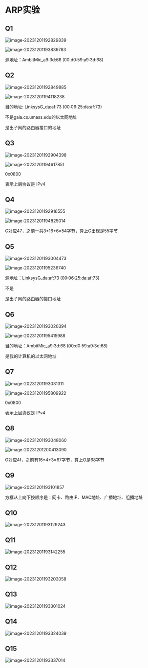 # ARP实验



## Q1

![image-20231201192829839](assets/image-20231201192829839.png)

![image-20231201193839783](assets/image-20231201193839783.png)

源地址：AmbitMic_a9:3d:68 (00:d0:59:a9:3d:68)

## Q2

![image-20231201192849885](assets/image-20231201192849885.png)

![image-20231201194118238](assets/image-20231201194118238.png)

目的地址: LinksysG_da:af:73 (00:06:25:da:af:73)

不是gaia.cs.umass.edu的以太网地址

是出子网的路由器接口的地址

## Q3

![image-20231201192904398](assets/image-20231201192904398.png)

![image-20231201194617851](assets/image-20231201194617851.png)

0x0800

表示上层协议是 IPv4

## Q4

![image-20231201192916555](assets/image-20231201192916555.png)

![image-20231201194825014](assets/image-20231201194825014.png)

G对应47，之前一共3*16+6=54字节，算上G出现是55字节

## Q5

![image-20231201193004473](assets/image-20231201193004473.png)

![image-20231201195236740](assets/image-20231201195236740.png)

源地址：LinksysG_da:af:73 (00:06:25:da:af:73)

不是

是出子网的路由器的接口地址

## Q6

![image-20231201193020394](assets/image-20231201193020394.png)

![image-20231201195415988](assets/image-20231201195415988.png)

目的地址：AmbitMic_a9:3d:68 (00:d0:59:a9:3d:68)

是我的计算机的以太网地址

## Q7

![image-20231201193031311](assets/image-20231201193031311.png)

![image-20231201195809922](assets/image-20231201195809922.png)

0x0800

表示上层协议是 IPv4

## Q8

![image-20231201193048060](assets/image-20231201193048060.png)

![image-20231201200413090](assets/image-20231201200413090.png)

O对应4f，之前有16*4+3=67字节，算上O是68字节

## Q9

![image-20231201193101857](assets/image-20231201193101857.png)



方框从上向下按顺序是：网卡、路由IP、MAC地址、广播地址、组播地址

## Q10

![image-20231201193129243](assets/image-20231201193129243.png)



## Q11

![image-20231201193142255](assets/image-20231201193142255.png)



## Q12

![image-20231201193203058](assets/image-20231201193203058.png)





## Q13

![image-20231201193301024](assets/image-20231201193301024.png)





## Q14

![image-20231201193324039](assets/image-20231201193324039.png)



## Q15

![image-20231201193337014](assets/image-20231201193337014.png)